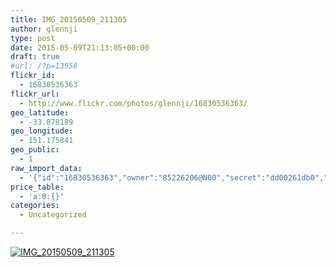 ```yaml
---
title: IMG_20150509_211305
author: glennji
type: post
date: 2015-05-09T21:13:05+00:00
draft: true
#url: /?p=13956
flickr_id:
  - 16830536363
flickr_url:
  - http://www.flickr.com/photos/glennji/16830536363/
geo_latitude:
  - -33.878189
geo_longitude:
  - 151.175841
geo_public:
  - 1
raw_import_data:
  - '{"id":"16830536363","owner":"85226206@N00","secret":"dd00261db0","server":"5334","farm":6,"title":"IMG_20150509_211305","ispublic":0,"isfriend":0,"isfamily":0,"description":{"_content":""},"dateupload":"1431170212","lastupdate":"1431170223","datetaken":"2015-05-09 21:13:05","datetakengranularity":"0","datetakenunknown":"0","ownername":"glennji","tags":"","machine_tags":"","originalsecret":"67c1a4ae0d","originalformat":"jpg","latitude":"-33.878189","longitude":"151.175841","accuracy":"16","context":0,"place_id":"qRcYmO1QUrMZuclZ","woeid":"1094076","geo_is_family":0,"geo_is_friend":0,"geo_is_contact":0,"geo_is_public":0,"media":"photo","media_status":"ready","url_o":"https://farm6.staticflickr.com/5334/16830536363_67c1a4ae0d_o.jpg","height_o":"4160","width_o":"3120"}'
price_table:
  - 'a:0:{}'
categories:
  - Uncategorized

---
```

<p class="flickr-image">
  <a href="http://www.flickr.com/photos/glennji/16830536363/" class="flickr-link"><img src="http://i0.wp.com/glennji.com/wp-content/uploads/2015/05/16830536363_67c1a4ae0d_o.jpg?fit=1024%2C1024" width="" height="" alt="IMG_20150509_211305" class="keyring-img" /></a>
</p>
